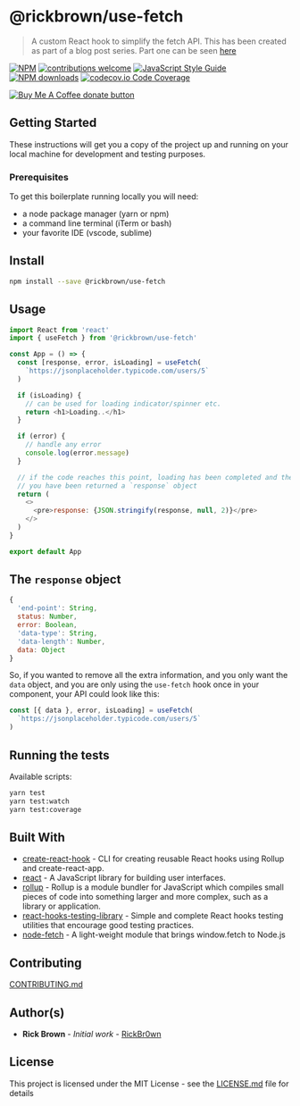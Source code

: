 # @rickbrown/use-fetch

> A custom React hook to simplify the fetch API. This has been created as part of a blog post series. Part one can be seen [here](https://www.self-taught-and-fraught.com/react/use-fetch/)

[![NPM](https://img.shields.io/npm/v/@rickbrown/use-fetch.svg)](https://www.npmjs.com/package/@rickbrown/use-fetch) [![contributions welcome](https://img.shields.io/badge/contributions-welcome-brightgreen.svg?style=flat)]() [![JavaScript Style Guide](https://img.shields.io/badge/code_style-standard-brightgreen.svg)](https://standardjs.com) <span class="badge-npmdownloads"><a href="https://api.npmjs.org/downloads/point/last-month/@rickbrown/use-fetch" title="View this project on NPM"><img src="https://img.shields.io/npm/dm/badges.svg" alt="NPM downloads" /></a></span> [![codecov.io Code Coverage](https://img.shields.io/codecov/c/github/dwyl/hapi-auth-jwt2.svg?maxAge=2592000)](https://github.com/RickBr0wn/use-fetch?branch=master)

<span class="badge-buymeacoffee"><a href="https://www.buymeacoffee.com/RickBrown" title="Donate to this project using Buy Me A Coffee"><img src="https://img.shields.io/badge/buy%20me%20a%20coffee-donate-yellow.svg" alt="Buy Me A Coffee donate button" /></a></span>

## Getting Started

These instructions will get you a copy of the project up and running on your local machine for development and testing purposes.

### Prerequisites

To get this boilerplate running locally you will need:

- a node package manager (yarn or npm)
- a command line terminal (iTerm or bash)
- your favorite IDE (vscode, sublime)

## Install

```bash
npm install --save @rickbrown/use-fetch
```

## Usage

```js
import React from 'react'
import { useFetch } from '@rickbrown/use-fetch'

const App = () => {
  const [response, error, isLoading] = useFetch(
    `https://jsonplaceholder.typicode.com/users/5`
  )

  if (isLoading) {
    // can be used for loading indicator/spinner etc.
    return <h1>Loading..</h1>
  }

  if (error) {
    // handle any error
    console.log(error.message)
  }

  // if the code reaches this point, loading has been completed and there is no error
  // you have been returned a `response` object
  return (
    <>
      <pre>response: {JSON.stringify(response, null, 2)}</pre>
    </>
  )
}

export default App
```

## The `response` object

```js
{
  'end-point': String,
  status: Number,
  error: Boolean,
  'data-type': String,
  'data-length': Number,
  data: Object
}
```

So, if you wanted to remove all the extra information, and you only want the `data` object, and you are only using the `use-fetch` hook once in your component, your API could look like this:

```js
const [{ data }, error, isLoading] = useFetch(
  `https://jsonplaceholder.typicode.com/users/5`
)
```

## Running the tests

Available scripts:

```bash
yarn test
yarn test:watch
yarn test:coverage
```

## Built With

- [create-react-hook](https://github.com/hermanya/create-react-hook) - CLI for creating reusable React hooks using Rollup and create-react-app.
- [react](https://reactjs.org/docs/getting-started.html) - A JavaScript library for building user interfaces.
- [rollup](https://rollupjs.org/guide/en/) - Rollup is a module bundler for JavaScript which compiles small pieces of code into something larger and more complex, such as a library or application.
- [react-hooks-testing-library](https://react-hooks-testing-library.com) - Simple and complete React hooks testing utilities that encourage good testing practices.
- [node-fetch](https://www.npmjs.com/package/node-fetch) - A light-weight module that brings window.fetch to Node.js

## Contributing

[CONTRIBUTING.md](/CONTRIBUTING.md)

## Author(s)

- **Rick Brown** - _Initial work_ - [RickBr0wn](https://github.com/RickBr0wn)

## License

This project is licensed under the MIT License - see the [LICENSE.md](<[LICENSE.md](https://gist.github.com/RickBr0wn/5f95ee6118bb32034e2b94acbd88a99d)>) file for details
